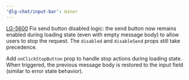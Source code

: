```yaml
---
'@lg-chat/input-bar': minor
---
```


[LG-5600](https://jira.mongodb.org/browse/LG-5600)
Fix send button disabled logic: the send button now remains enabled during loading state (even with empty message body) to allow users to stop the request. The `disabled` and `disableSend` props still take precedence.

Add `onClickStopButton` prop to handle stop actions during loading state. When triggered, the previous message body is restored to the input field (similar to error state behavior).
